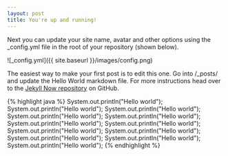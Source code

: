 ```yaml
---
layout: post
title: You're up and running!
---
```


Next you can update your site name, avatar and other options using the _config.yml file in the root of your repository (shown below).

![_config.yml]({{ site.baseurl }}/images/config.png)

The easiest way to make your first post is to edit this one. Go into /_posts/ and update the Hello World markdown file. For more instructions head over to the [Jekyll Now repository](https://github.com/barryclark/jekyll-now) on GitHub.

{% highlight java %}
System.out.println("Hello world");
System.out.println("Hello world");
System.out.println("Hello world");
System.out.println("Hello world");
System.out.println("Hello world");
System.out.println("Hello world");
System.out.println("Hello world");
System.out.println("Hello world");
System.out.println("Hello world");
System.out.println("Hello world");
System.out.println("Hello world");
System.out.println("Hello world");
{% endhighlight %}

